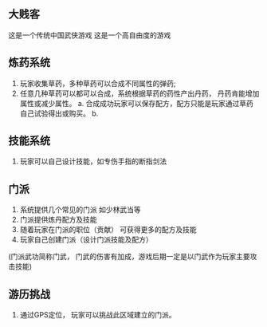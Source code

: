 大贱客
------
这是一个传统中国武侠游戏
这是一个高自由度的游戏

炼药系统
---
1. 玩家收集草药，多种草药可以合成不同属性的弹药;
2. 任意几种草药可以都可以合成，系统根据草药的药性产出丹药， 丹药肯能增加属性或减少属性。
  a. 合成成功玩家可以保存配方，配方只能是玩家通过草药自己试验得出或购买。
  b.

技能系统
---
1. 玩家可以自己设计技能，如专伤手指的断指剑法

门派
---
1. 系统提供几个常见的门派 如少林武当等
2. 门派提供炼丹配方及技能
3. 随着玩家在门派的职位（贡献） 可获得更多的配方及技能
4. 玩家自己创建门派（设计门派技能及配方）

(门派武功简称门武， 门武的伤害有加成，游戏后期一定是以门武作为玩家主要攻击技能)

游历挑战
---
1. 通过GPS定位， 玩家可以挑战此区域建立的门派。

